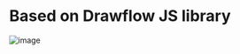 # Based on Drawflow JS library

![image](https://github.com/DavorBeg/Drawflow-Blazor/assets/8352415/a92b9be5-b717-464f-ace3-8fde120a7093)
